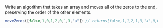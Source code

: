 Write an algorithm that takes an array and moves all of the zeros to the end, preserving the order of the other elements.
```javascript
moveZeros([false,1,0,1,2,0,1,3,"a"]) // returns[false,1,1,2,1,3,"a",0,0]
```